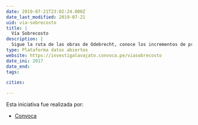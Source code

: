 ```yaml
---
date: 2019-07-21T23:02:24.000Z
date_last_modified: 2019-07-21
uid: via-sobrecosto
title: |
  Vía Sobrecosto
description: |
  Sigue la ruta de las obras de Odebrecht, conoce los incrementos de presupuesto, los gobiernos que aprobaron estos proyectos en los últimos quince años y los indicios de pagos de sobornos e irregularidades. La herramienta se actualizará con nuevos datos e incluirá las obras de las otras empresas investigadas en el caso Lava Jato.
type: Plataforma datos abiertos
website: https://investigalavajato.convoca.pe/viasobrecosto
date_ini: 2017
date_end: 
tags:

cities: 

---
```


Esta iniciativa fue realizada por:

- [Convoca](/organizaciones/convoca)
